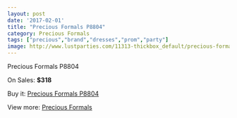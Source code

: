 ```yaml
---
layout: post
date: '2017-02-01'
title: "Precious Formals P8804"
category: Precious Formals
tags: ["precious","brand","dresses","prom","party"]
image: http://www.lustparties.com/11313-thickbox_default/precious-formals-p8804.jpg
---
```

Precious Formals P8804

On Sales: **$318**
<a href="https://www.lustparties.com/en/precious-formals/4056-precious-formals-p8804.html"><amp-img layout="responsive" width="600" height="600" src="//www.lustparties.com/11313-thickbox_default/precious-formals-p8804.jpg" alt="Precious Formals P8804 0" /></a>
<a href="https://www.lustparties.com/en/precious-formals/4056-precious-formals-p8804.html"><amp-img layout="responsive" width="600" height="600" src="//www.lustparties.com/11314-thickbox_default/precious-formals-p8804.jpg" alt="Precious Formals P8804 1" /></a>

Buy it: [Precious Formals P8804](https://www.lustparties.com/en/precious-formals/4056-precious-formals-p8804.html "Precious Formals P8804")

View more: [Precious Formals](https://www.lustparties.com/en/18-precious-formals "Precious Formals")
